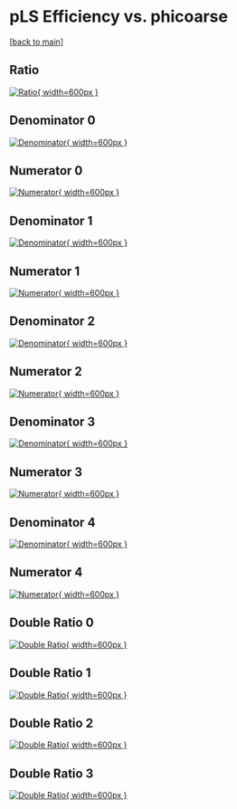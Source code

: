 # pLS Efficiency vs. phicoarse

[[back to main](./)]



## Ratio

[![Ratio](../mtv/var/pLS_vtr_13_0_eff_phicoarse.png){ width=600px }](../mtv/var/pLS_vtr_13_0_eff_phicoarse.pdf)

## Denominator 0

[![Denominator](../mtv/den/pLS_vtr_13_0_eff_phicoarse_den0.png){ width=600px }](../mtv/den/pLS_vtr_13_0_eff_phicoarse_den0.pdf)

## Numerator 0

[![Numerator](../mtv/num/pLS_vtr_13_0_eff_phicoarse_num0.png){ width=600px }](../mtv/num/pLS_vtr_13_0_eff_phicoarse_num0.pdf)

## Denominator 1

[![Denominator](../mtv/den/pLS_vtr_13_0_eff_phicoarse_den1.png){ width=600px }](../mtv/den/pLS_vtr_13_0_eff_phicoarse_den1.pdf)

## Numerator 1

[![Numerator](../mtv/num/pLS_vtr_13_0_eff_phicoarse_num1.png){ width=600px }](../mtv/num/pLS_vtr_13_0_eff_phicoarse_num1.pdf)

## Denominator 2

[![Denominator](../mtv/den/pLS_vtr_13_0_eff_phicoarse_den2.png){ width=600px }](../mtv/den/pLS_vtr_13_0_eff_phicoarse_den2.pdf)

## Numerator 2

[![Numerator](../mtv/num/pLS_vtr_13_0_eff_phicoarse_num2.png){ width=600px }](../mtv/num/pLS_vtr_13_0_eff_phicoarse_num2.pdf)

## Denominator 3

[![Denominator](../mtv/den/pLS_vtr_13_0_eff_phicoarse_den3.png){ width=600px }](../mtv/den/pLS_vtr_13_0_eff_phicoarse_den3.pdf)

## Numerator 3

[![Numerator](../mtv/num/pLS_vtr_13_0_eff_phicoarse_num3.png){ width=600px }](../mtv/num/pLS_vtr_13_0_eff_phicoarse_num3.pdf)

## Denominator 4

[![Denominator](../mtv/den/pLS_vtr_13_0_eff_phicoarse_den4.png){ width=600px }](../mtv/den/pLS_vtr_13_0_eff_phicoarse_den4.pdf)

## Numerator 4

[![Numerator](../mtv/num/pLS_vtr_13_0_eff_phicoarse_num4.png){ width=600px }](../mtv/num/pLS_vtr_13_0_eff_phicoarse_num4.pdf)

## Double Ratio 0

[![Double Ratio](../mtv/ratio/pLS_vtr_13_0_eff_phicoarse_ratio0.png){ width=600px }](../mtv/ratio/pLS_vtr_13_0_eff_phicoarse_ratio0.pdf)

## Double Ratio 1

[![Double Ratio](../mtv/ratio/pLS_vtr_13_0_eff_phicoarse_ratio1.png){ width=600px }](../mtv/ratio/pLS_vtr_13_0_eff_phicoarse_ratio1.pdf)

## Double Ratio 2

[![Double Ratio](../mtv/ratio/pLS_vtr_13_0_eff_phicoarse_ratio2.png){ width=600px }](../mtv/ratio/pLS_vtr_13_0_eff_phicoarse_ratio2.pdf)

## Double Ratio 3

[![Double Ratio](../mtv/ratio/pLS_vtr_13_0_eff_phicoarse_ratio3.png){ width=600px }](../mtv/ratio/pLS_vtr_13_0_eff_phicoarse_ratio3.pdf)

